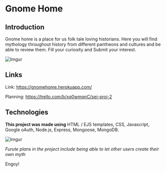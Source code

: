 # Gnome Home

## Introduction
Gnome home is a place for us folk tale loving historians. Here you will find mythology throughout history from different pantheons and cultures and be able to review them. Fill your curiosity and Submit your interest.

![Imgur](https://i.imgur.com/O9SD9RJ.png)

## Links

Link: https://gnomehome.herokuapp.com/

Planning: https://trello.com/b/xq0wmqnC/sei-proj-2

## Technologies
**This project was made using**
HTML / EJS templates,
CSS, 
Javascript,
Google oAuth, 
Node.js, Express, Mongoose, MongoDB. 

![Imgur](https://i.imgur.com/YO8nJVA.png)

*Furute plans in the project include being able to let other users create their own myth*

Engoy!